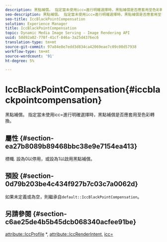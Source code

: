 ```yaml
---
description: 黑點補償。 指定當未使用icc=進行明確選擇時，黑點補償是否應套用至色彩轉換。
seo-description: 黑點補償。 指定當未使用icc=進行明確選擇時，黑點補償是否應套用至色彩轉換。
seo-title: IccBlackPointCompensation
solution: Experience Manager
title: IccBlackPointCompensation
topic: Dynamic Media Image Serving - Image Rendering API
uuid: 58d92a02-778f-41cf-846a-3a25d4376ec6
translation-type: tm+mt
source-git-commit: 97a84e8e7edd3d834ca42069eae7c09c00d57938
workflow-type: tm+mt
source-wordcount: '91'
ht-degree: 5%

---
```



# IccBlackPointCompensation{#iccblackpointcompensation}

黑點補償。 指定當未使用icc=進行明確選擇時，黑點補償是否應套用至色彩轉換。

## 屬性 {#section-ea27b8089b89468bbc38e9e7154ea413}

標幟. 設為0以停用，或設為1以啟用黑點補償。

## 預設 {#section-0d79b203be4c434f927b7c03c7a0062d}

如果未定義或為空，則繼承自`default::IccBlackPointCompensation`。

## 另請參閱 {#section-c6ae25de4b5b45dcb068340acfee91be}

[attribute::IccProfile](../../../../../is-api/image-catalog/image-serving-api-ref/c-image-catalog-reference/c-attributes-reference/r-iccprofilecmyk.md#reference-db89f9dac33e447cadb359ec1ba27ee0) *,  [attribute::IccRenderIntent](../../../../../is-api/image-catalog/image-serving-api-ref/c-image-catalog-reference/c-attributes-reference/r-iccrenderintent.md#reference-012f207f28bd4406a5368d23ed95a51f),  [icc=](../../../../../is-api/http-ref/image-serving-api-ref/c-http-protocol-reference/c-command-reference/r-icc.md#reference-182b5679e21e4df3b4d330535a5a7517)
